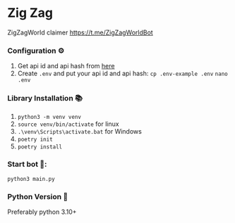# Zig Zag
ZigZagWorld claimer https://t.me/ZigZagWorldBot

### Configuration ⚙️
1. Get api id and api hash from [here](https://my.telegram.org/auth "here")
2. Create `.env` and put your api id and api hash:
`cp .env-example .env`
`nano .env`

### Library Installation 📚
1. `python3 -m venv venv`
2. `source venv/bin/activate` for linux
3. `.\venv\Scripts\activate.bat` for Windows
4. `poetry init`
5. `poetry install`

### Start bot 🤖:
`python3 main.py`

### Python Version 🐍
Preferably python 3.10+
